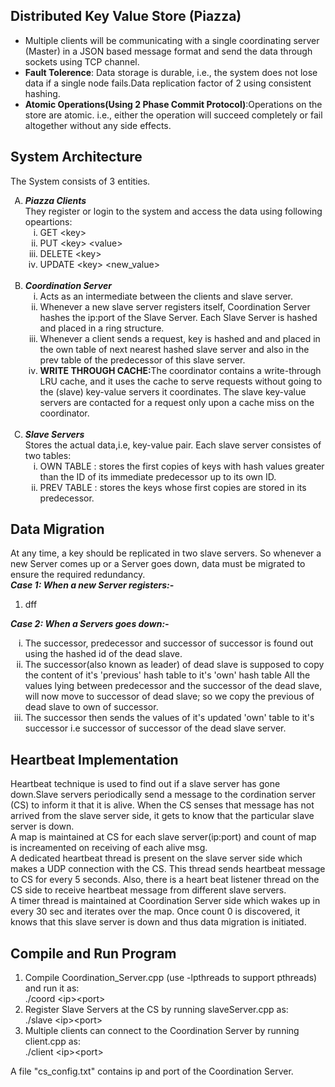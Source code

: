 <h2>Distributed Key Value Store (Piazza)</h2>
<ul>
<li>Multiple clients will be communicating with a single coordinating server (Master) in a JSON based message format and send the data through sockets using TCP channel.</li>
  <li><b>Fault Tolerence</b>: Data storage is durable, i.e., the system does not lose data if a single node fails.Data replication factor of 2 using consistent hashing.</li>
  <li><b>Atomic Operations(Using 2 Phase Commit Protocol)</b>:Operations on the store are atomic. i.e., either the operation will succeed completely or fail altogether without any side effects. </li>
  </ul>
  
 <h2>System Architecture</h2>
  The System consists of 3 entities.<ol type="A"><li><b><i>Piazza Clients</i></b><br>
 They register or login to the system and access the data using following opeartions:
 <ol type="i"><li>GET &ltkey&GT</li><li>PUT &ltkey&gt &ltvalue&gt</li><li>DELETE &ltkey&gt</li><li>UPDATE &ltkey&gt &ltnew_value&gt</li>
  </ol></li><br>
  <li><b><i>Coordination Server</i></b><br><ol type="i"><li>Acts as an intermediate between the clients and slave server.</li><li>Whenever a new slave server registers itself, Coordination Server hashes the ip:port of the Slave Server. Each Slave Server is hashed and placed in a ring structure.</li><li>Whenever a client sends a request, key is hashed and and placed in the own table of next nearest hashed slave server and also in the prev table of the predecessor of this slave server.</li>
<li><b>WRITE THROUGH CACHE:</b>The coordinator contains a write-through LRU cache, and it uses the cache to serve requests without going to the (slave) key-value servers it coordinates. The slave key-value servers are contacted for a request only upon a cache miss on the coordinator.</li></ol>
  </li><br>
  <li><b><i>Slave Servers</b></i><br>Stores the actual data,i.e, key-value pair. Each slave server consistes of two tables:<ol type="i"><li>OWN TABLE : stores the first copies of keys with hash values greater than the ID of its immediate predecessor up to its own ID.</li><li>PREV TABLE : stores the keys whose first copies are stored in its predecessor.</li></ol></li></ol>
  
  <h2>Data Migration</h2>
 At any time, a key should be replicated in two slave servers. So whenever a new Server comes up or a Server goes down, data
must be migrated to ensure the required redundancy.<br>
<b><i>Case 1: When a new Server registers:-</i></b><ol>
  <li>dff</li>


</ol>
<b><i>Case 2: When a Servers goes down:-</i></b>
<ol type="i">
<li>The successor, predecessor and successor of successor is found out using the hashed id of the dead slave.</li>
<li>The successor(also known as leader) of dead slave is supposed to copy the content of it's 'previous' hash table to it's 'own' hash table All the values lying between predecessor and the successor of the dead slave, will now move to successor of dead slave; so we copy the previous of dead slave to own of successor.</li>
<li>The successor then sends the values of it's updated 'own' table to it's successor i.e successor of successor of the dead slave server.</li></ol>
<h2>Heartbeat Implementation</h2>
Heartbeat technique is used to find out if a slave server has gone down.Slave servers periodically send a message to the cordination server (CS) to inform it that it is alive. When the CS senses that message has not arrived from the slave server side, it gets to know that the particular slave server is down.<br>A map is maintained at CS for each slave server(ip:port)
and count of map is increamented on receiving of each alive msg.<br> A dedicated heartbeat thread is present on the slave server side which makes a UDP connection with the CS. This thread sends heartbeat message to CS for every 5 seconds. Also, there is a heart beat listener thread on the CS side to receive heartbeat message from different slave servers.<br>A timer thread is maintained at Coordination Server side which wakes up in every 30 sec and iterates over the map. Once count 0 is discovered, it knows that this slave server is down and thus data migration is initiated.
<h2>Compile and Run Program</h2>
<ol>
<li>Compile Coordination_Server.cpp (use -lpthreads to support pthreads) and run it as:<br> ./coord &ltip&gt&ltport&gt</li>
<li>Register Slave Servers at the CS by running slaveServer.cpp as: <br>./slave &ltip&gt&ltport&gt</li>
<li>Multiple clients can connect to the Coordination Server by running client.cpp as: <br>./client &ltip&gt&ltport&gt</li></ol>
A file "cs_config.txt" contains ip and port of the Coordination Server.
  

